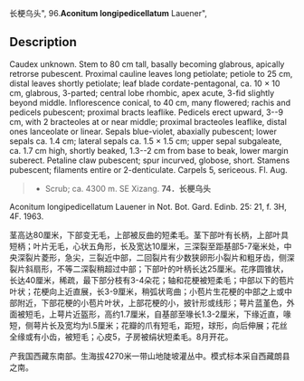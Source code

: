 长梗乌头",
96.**Aconitum longipedicellatum** Lauener",

## Description
Caudex unknown. Stem to 80 cm tall, basally becoming glabrous, apically retrorse pubescent. Proximal cauline leaves long petiolate; petiole to 25 cm, distal leaves shortly petiolate; leaf blade cordate-pentagonal, ca. 10 × 10 cm, glabrous, 3-parted; central lobe rhombic, apex acute, 3-fid slightly beyond middle. Inflorescence conical, to 40 cm, many flowered; rachis and pedicels pubescent; proximal bracts leaflike. Pedicels erect upward, 3--9 cm, with 2 bracteoles at or near middle; proximal bracteoles leaflike, distal ones lanceolate or linear. Sepals blue-violet, abaxially pubescent; lower sepals ca. 1.4 cm; lateral sepals ca. 1.5 × 1.5 cm; upper sepal subgaleate, ca. 1.7 cm high, shortly beaked, 1.3--2 cm from base to beak, lower margin suberect. Petaline claw pubescent; spur incurved, globose, short. Stamens pubescent; filaments entire or 2-denticulate. Carpels 5, sericeous. Fl. Aug.

> * Scrub; ca. 4300 m. SE Xizang.
**74．长梗乌头**

Aconitum longipedicellatum Lauener in Not. Bot. Gard. Edinb. 25: 21, f. 3H, 4F. 1963.

茎高达80厘米，下部变无毛，上部被反曲的短柔毛。茎下部叶有长柄，上部叶具短柄；叶片无毛，心状五角形，长及宽达10厘米，三深裂至距基部5-7毫米处，中央深裂片菱形，急尖，三裂近中部，二回裂片有少数狭卵形小裂片和粗牙齿，侧深裂片斜扇形，不等二深裂稍超过中部；下部叶的叶柄长达25厘米。花序圆锥状，长达40厘米，稀疏，最下部分枝有3-4朵花；轴和花梗被短柔毛；中部以下的苞片叶状；花梗向上近直展，长3-9厘米，稍弧状弯曲；小苞片生花梗的中部之上或中部附近，下部花梗的小苞片叶状，上部花梗的小，披针形或线形；萼片蓝堇色，外面被短毛，上萼片近盔形，高约1.7厘米，自基部至喙长1.3-2厘米，下缘近直，喙短，侧萼片长及宽均为l.5厘米；花瓣的爪有短毛，距短，球形，向后伸展；花丝全缘或有小齿，被短毛；心皮5，子房被绢状短柔毛。8月开花。

产我国西藏东南部。生海拔4270米一带山地陡坡灌丛中。模式标本采自西藏朗县之南。
